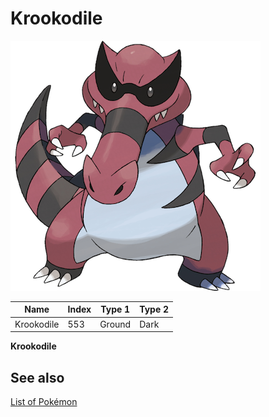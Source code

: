 # Krookodile


![Krookodile](images/553.png)

| **Name** | **Index** | **Type 1** | **Type 2** |
|----|----|----|----|
| Krookodile | 553 | Ground | Dark  |

**Krookodile** 

## See also

[List of Pokémon](../pokemon.md)
